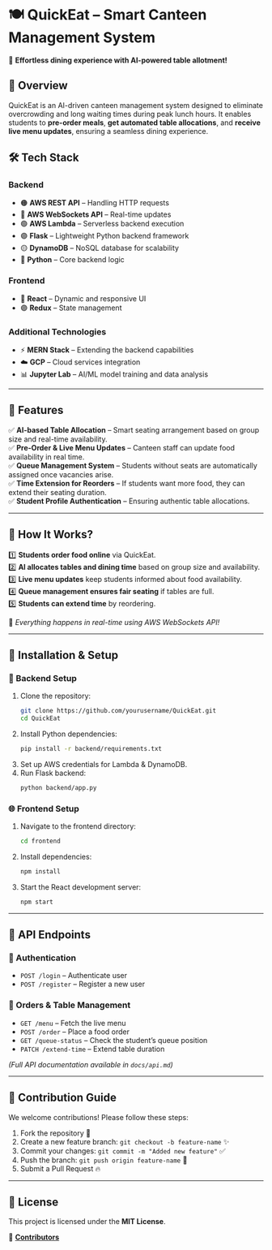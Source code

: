 # **🍽️ QuickEat – Smart Canteen Management System**  

🚀 **Effortless dining experience with AI-powered table allotment!**  

## **📌 Overview**  
QuickEat is an AI-driven canteen management system designed to eliminate overcrowding and long waiting times during peak lunch hours. It enables students to **pre-order meals**, **get automated table allocations**, and **receive live menu updates**, ensuring a seamless dining experience.  

## **🛠️ Tech Stack**  
### **Backend**  
- 🟠 **AWS REST API** – Handling HTTP requests  
- 🔵 **AWS WebSockets API** – Real-time updates  
- 🟢 **AWS Lambda** – Serverless backend execution  
- 🟣 **Flask** – Lightweight Python backend framework  
- 🟡 **DynamoDB** – NoSQL database for scalability  
- 🔴 **Python** – Core backend logic  

### **Frontend**  
- 🔵 **React** – Dynamic and responsive UI  
- 🟣 **Redux** – State management  

### **Additional Technologies**  
- ⚡ **MERN Stack** – Extending the backend capabilities  
- ☁️ **GCP** – Cloud services integration  
- 📊 **Jupyter Lab** – AI/ML model training and data analysis  

---

## **📌 Features**  
✅ **AI-based Table Allocation** – Smart seating arrangement based on group size and real-time availability.  
✅ **Pre-Order & Live Menu Updates** – Canteen staff can update food availability in real time.  
✅ **Queue Management System** – Students without seats are automatically assigned once vacancies arise.  
✅ **Time Extension for Reorders** – If students want more food, they can extend their seating duration.  
✅ **Student Profile Authentication** – Ensuring authentic table allocations.  

---

## **📌 How It Works?**  
1️⃣ **Students order food online** via QuickEat.  
2️⃣ **AI allocates tables and dining time** based on group size and availability.  
3️⃣ **Live menu updates** keep students informed about food availability.  
4️⃣ **Queue management ensures fair seating** if tables are full.  
5️⃣ **Students can extend time** by reordering.  

📌 *Everything happens in real-time using AWS WebSockets API!*  

---

## **📌 Installation & Setup**  

### **🔧 Backend Setup**  
1. Clone the repository:  
   ```bash
   git clone https://github.com/yourusername/QuickEat.git
   cd QuickEat
   ```  
2. Install Python dependencies:  
   ```bash
   pip install -r backend/requirements.txt
   ```  
3. Set up AWS credentials for Lambda & DynamoDB.  
4. Run Flask backend:  
   ```bash
   python backend/app.py
   ```  

### **🌐 Frontend Setup**  
1. Navigate to the frontend directory:  
   ```bash
   cd frontend
   ```  
2. Install dependencies:  
   ```bash
   npm install
   ```  
3. Start the React development server:  
   ```bash
   npm start
   ```  

---

## **📌 API Endpoints**  

### **🔹 Authentication**  
- `POST /login` – Authenticate user  
- `POST /register` – Register a new user  

### **🔹 Orders & Table Management**  
- `GET /menu` – Fetch the live menu  
- `POST /order` – Place a food order  
- `GET /queue-status` – Check the student’s queue position  
- `PATCH /extend-time` – Extend table duration  

*(Full API documentation available in `docs/api.md`)*  

---

## **📌 Contribution Guide**  
We welcome contributions! Please follow these steps:  
1. Fork the repository 📌  
2. Create a new feature branch: `git checkout -b feature-name` ✨  
3. Commit your changes: `git commit -m "Added new feature"` ✅  
4. Push the branch: `git push origin feature-name` 🚀  
5. Submit a Pull Request 🔥  

---

## **📌 License**  
This project is licensed under the **MIT License**.  

🔗 **[Contributors](https://github.com/Subhabrata0010/QuickEat/graphs/contributors)**
